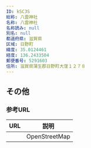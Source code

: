 ```yaml
---
ID: kSC3S
総称: 八雲神社
名称: 八雲神社
名称読み: null
別名: null
都道府県: 滋賀県
区域: 日野町
緯度: 35.0124461
経度: 136.2433504
郵便番号: 5291603
住所: 滋賀県蒲生郡日野町大窪１２７８
---
```


## その他

### 参考URL

| URL | 説明          |
| --- | ------------- |
|     | OpenStreetMap |
